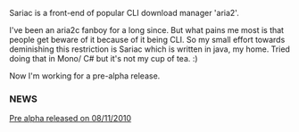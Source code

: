 Sariac is a front-end of popular CLI download manager 'aria2'.

I've been an aria2c fanboy for a long since. But what pains me most is that people get beware of it because of it being CLI. So my small effort towards deminishing this restriction is Sariac which is written in java, my home. Tried doing that in Mono/ C# but it's not my cup of tea. :)


Now I'm working for a pre-alpha release.


### NEWS ###

[Pre alpha released on 08/11/2010](http://code.google.com/p/sariac/wiki/prealpha)
